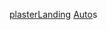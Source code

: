 [plasterLanding](https://shmidtusr.github.io/plasterLanding/ "Exemple Landing 1")
[Auto](https://shmidtusr.github.io/autoPages/)s
